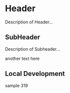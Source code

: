 # Header

Description of Header...

## SubHeader

Description of Subheader...

another text here


## Local Development

sample 319